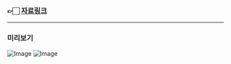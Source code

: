 ### 👉🏻 <a href="https://foam-waiter-a0e.notion.site/JS-1b015a3a1f2b8035a922d4825cc2e32e?pvs=4">자료링크</a>

---

### 미리보기

![Image](https://github.com/user-attachments/assets/cfd9f868-e3f7-4a1d-b308-e35ef880b309)
![Image](https://github.com/user-attachments/assets/3fc3fc7e-8419-4aeb-ad2a-0de48f37539a)